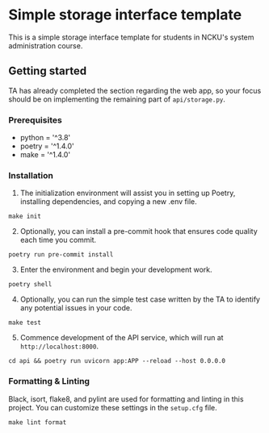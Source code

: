# Simple storage interface template

This is a simple storage interface template for students in NCKU's system administration course.

## Getting started

TA has already completed the section regarding the web app, so your focus should be on implementing the remaining part of `api/storage.py`.

### Prerequisites

- python = '^3.8'
- poetry = '^1.4.0'
- make = '^1.4.0'

### Installation

1. The initialization environment will assist you in setting up Poetry, installing dependencies, and copying a new .env file.

```
make init
```

2. Optionally, you can install a pre-commit hook that ensures code quality each time you commit.

```
poetry run pre-commit install
```

3. Enter the environment and begin your development work.

```
poetry shell
```

4. Optionally, you can run the simple test case written by the TA to identify any potential issues in your code.

```
make test
```

5. Commence development of the API service, which will run at `http://localhost:8000`.

```
cd api && poetry run uvicorn app:APP --reload --host 0.0.0.0
```

### Formatting & Linting

Black, isort, flake8, and pylint are used for formatting and linting in this project. You can customize these settings in the `setup.cfg` file.

```
make lint format
```

